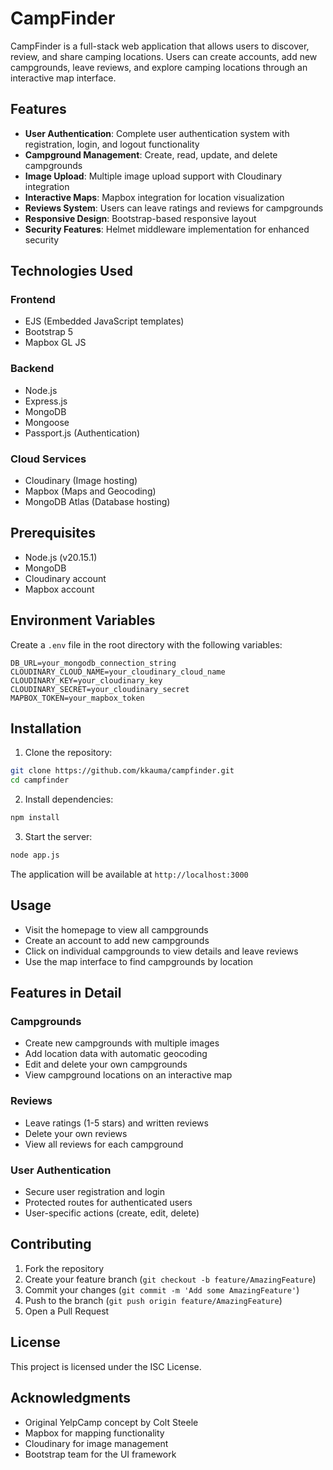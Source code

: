 # CampFinder

CampFinder is a full-stack web application that allows users to discover, review, and share camping locations. Users can create accounts, add new campgrounds, leave reviews, and explore camping locations through an interactive map interface.

## Features

- **User Authentication**: Complete user authentication system with registration, login, and logout functionality
- **Campground Management**: Create, read, update, and delete campgrounds
- **Image Upload**: Multiple image upload support with Cloudinary integration
- **Interactive Maps**: Mapbox integration for location visualization
- **Reviews System**: Users can leave ratings and reviews for campgrounds
- **Responsive Design**: Bootstrap-based responsive layout
- **Security Features**: Helmet middleware implementation for enhanced security

## Technologies Used

### Frontend

- EJS (Embedded JavaScript templates)
- Bootstrap 5
- Mapbox GL JS

### Backend

- Node.js
- Express.js
- MongoDB
- Mongoose
- Passport.js (Authentication)

### Cloud Services

- Cloudinary (Image hosting)
- Mapbox (Maps and Geocoding)
- MongoDB Atlas (Database hosting)

## Prerequisites

- Node.js (v20.15.1)
- MongoDB
- Cloudinary account
- Mapbox account

## Environment Variables

Create a `.env` file in the root directory with the following variables:

```plaintext
DB_URL=your_mongodb_connection_string
CLOUDINARY_CLOUD_NAME=your_cloudinary_cloud_name
CLOUDINARY_KEY=your_cloudinary_key
CLOUDINARY_SECRET=your_cloudinary_secret
MAPBOX_TOKEN=your_mapbox_token
```

## Installation

1. Clone the repository:

```bash
git clone https://github.com/kkauma/campfinder.git
cd campfinder
```

2. Install dependencies:

```bash
npm install
```

3. Start the server:

```bash
node app.js
```

The application will be available at `http://localhost:3000`

## Usage

- Visit the homepage to view all campgrounds
- Create an account to add new campgrounds
- Click on individual campgrounds to view details and leave reviews
- Use the map interface to find campgrounds by location

## Features in Detail

### Campgrounds

- Create new campgrounds with multiple images
- Add location data with automatic geocoding
- Edit and delete your own campgrounds
- View campground locations on an interactive map

### Reviews

- Leave ratings (1-5 stars) and written reviews
- Delete your own reviews
- View all reviews for each campground

### User Authentication

- Secure user registration and login
- Protected routes for authenticated users
- User-specific actions (create, edit, delete)

## Contributing

1. Fork the repository
2. Create your feature branch (`git checkout -b feature/AmazingFeature`)
3. Commit your changes (`git commit -m 'Add some AmazingFeature'`)
4. Push to the branch (`git push origin feature/AmazingFeature`)
5. Open a Pull Request

## License

This project is licensed under the ISC License.

## Acknowledgments

- Original YelpCamp concept by Colt Steele
- Mapbox for mapping functionality
- Cloudinary for image management
- Bootstrap team for the UI framework
